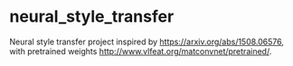 # neural_style_transfer

Neural style transfer project inspired by https://arxiv.org/abs/1508.06576, with pretrained weights http://www.vlfeat.org/matconvnet/pretrained/.
